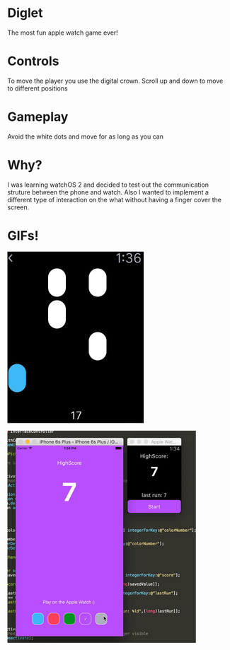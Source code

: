 # Diglet
The most fun apple watch game ever! 

# Controls 

To move the player you use the digital crown. Scroll up and down to move to different positions 

# Gameplay 

Avoid the white dots and move for as long as you can

# Why?

I was learning watchOS 2 and decided to test out the communication struture between the phone and watch. Also I wanted to implement a different type of interaction on the what without having a finger cover the screen. 

# GIFs!


![Alt text](ReadmeResources/playing.gif?raw=true "playing.gif")

![Alt text](ReadmeResources/changingColors.gif?raw=true "changingColors.gif")
